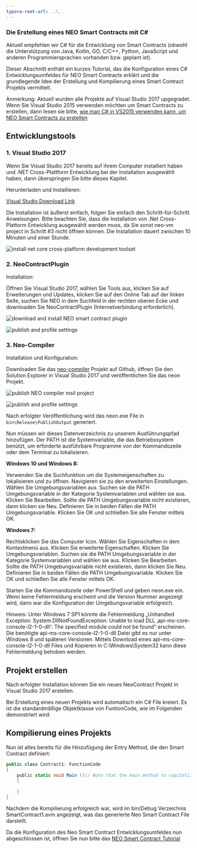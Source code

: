```yaml
---
typora-root-url: ..\..
---
```


### Die Erstellung eines NEO Smart Contracts mit C#

Aktuell empfehlen wir C# für die Entwicklung von Smart Contracts (obwohl die Unterstützung von Java, Kotlin, GO, C/C++, Python, JavaScript und anderen Programmiersprachen vorhanden bzw. geplant ist). 

Dieser Abschnitt enthält ein kurzes Tutorial, das die Konfiguration eines C# Entwicklungsumfeldes für NEO Smart Contracts erklärt und die grundlegende Idee der ​​Erstellung und Kompilierung eines Smart Contract Projekts vermittelt. 

Anmerkung: Aktuell wurden alle Projekte auf Visual Studio 2017 upgegradet. Wenn Sie Visual Studio 2015 verwenden möchten um Smart Contracts zu erstellen, dann lesen sie bitte, [wie man C# in VS2015 verwenden kann, um NEO Smart Contracts zu erstellen](https://github.com/neo-project/docs/blob/master/en-us/sc/getting-started-2015.md) 

## Entwicklungstools 

### 1. Visual Studio 2017

Wenn Sie Visual Studio 2017 bereits auf ihrem Computer installiert haben und .NET Cross-Plattform Entwicklung bei der Installation ausgewählt haben, dann überspringen Sie bitte dieses Kapitel. 

Herunterladen und Installieren:

[Visual Studio Download Link](https://www.visualstudio.com/de/vs/)

Die Installation ist äußerst einfach, folgen Sie einfach den Schritt-für-Schritt Anweisungen. Bitte beachten Sie, dass die Installation von .Net Cross-Plattorm Entwicklung ausgewählt werden muss, da Sie sonst neo-vm project in Schritt #3 nicht öffnen können. Die Installation dauert zwischen 10 Minuten und einer Stunde. 

![install net core cross-platform development toolset](assets/install_core_cross_platform_development_toolset.png)
 
### 2. NeoContractPlugin

Installation:

Öffnen Sie Visual Studio 2017, wählen Sie Tools aus, klicken Sie auf Erweiterungen und Updates, klicken Sie auf den Online Tab auf der linken Seite, suchen Sie NEO in dem Suchfeld in der rechten oberen Ecke und downloaden Sie NeoContractPlugin (Internetverbindung erforderlich).
 
 ![download and install NEO smart contract plugin](assets/NeoContractDownload.png)

![publish and profile settings](assets/publish_and_profile_settings.png)
 
### 3. Neo-Compiler 

Installation und Konfiguration:

Downloaden Sie das [neo-compiler](https://github.com/neo-project/neo-compiler) Projekt auf Github, öffnen Sie den Solution Explorer in Visual Studio 2017 und veröffentlichen Sie das neon Projekt. 
 
![publish NEO compiler msil project](assets/PublishComplier.png)

![publish and profile settings](assets/publish_and_profile_settings.png)
 
Nach erfolgter Veröffentlichung wird das neon.exe File in `bin\Release\PublishOutput` generiert.

Nun müssen wir dieses Datenverzeichnis zu unserem Ausführungspfad hinzufügen. Der PATH ist die Systemvariable, die das Betriebssystem benützt, um erforderte ausführbare Programme von der Kommandozeile oder dem Terminal zu lokalisieren. 

**Windows 10 und Windows 8:**

Verwenden Sie die Suchfunktion um die Systemeigenschaften zu lokalisieren und zu öffnen. Navigieren sie zu den erweiterten Einstellungen. Wählen Sie Umgebungsvariablen aus. Suchen sie die PATH Umgebungsvariable in der Kategorie Systemvariablen und wählen sie aus. Klicken Sie Bearbeiten. Sollte die PATH Umgebungsvariable nicht existieren, dann klicken sie Neu. Definieren Sie in beiden Fällen die PATH Umgebungsvariable. Klicken Sie OK und schließen Sie alle Fenster mittels OK.

**Windows 7:**

Rechtsklicken Sie das Computer Icon. Wählen Sie Eigenschaften in dem Kontextmenü aus. Klicken Sie erweiterte Eigenschaften. Klicken Sie Umgebungsvariablen. Suchen sie die PATH Umgebungsvariable in der Kategorie Systemvariablen und wählen sie aus. Klicken Sie Bearbeiten. Sollte die PATH Umgebungsvariable nicht existieren, dann klicken Sie Neu. Definieren Sie in beiden Fällen die PATH Umgebungsvariable. Klicken Sie OK und schließen Sie alle Fenster mittels OK. 
 

Starten Sie die Kommandozeile oder PowerShell und geben neon.exe ein. Wenn keine Fehlermeldung erscheint und die Version Nummer angezeigt wird, dann war die Konfiguration der Umgebungsvariable erfolgreich. 
 
Hinweis: Unter Windows 7 SP1 könnte die Fehlermeldung „Unhandled Exception: System.DllNotFoundException: Unable to load DLL ‚api-ms-core-console-l2-1-0-dll‘: The specified module could not be found“ erscheinen. Die benötigte api-ms-core-console-l2-1-0-dll Datei gibt es nur unter Windows 8 und späteren Versionen. Mittels Download eines api-ms-core-console-l2-1-0-dll Files und Kopieren in C:\Windows\System32 kann diese Fehlermeldung behoben werden. 

## Projekt erstellen

Nach erfolgter Installation können Sie ein neues NeoContract Projekt in Visual Studio 2017 erstellen.
  
Bei Erstellung eines neuen Projekts wird automatisch ein C# File kreiert. Es ist die standardmäßige Objektklasse von FuntionCode, wie im Folgenden demonstriert wird:
 
## Kompilierung eines Projekts

Nun ist alles bereits für die Hinzufügung der Entry Method, die den Smart Contract definiert:

```c#
public class Contract1: FunctionCode
{
    public static void Main ()// Note that the main method to capitalize
    {
        
    }
}
```
 
Nachdem die Kompilierung erfolgreich war, wird im bin/Debug Verzeichnis SmartContract1.avm angezeigt, was das generierte Neo Smart Contract File darstellt. 
 
Da die Konfiguration des Neo Smart Contract Entwicklungsumfeldes nun abgeschlossen ist, öffnen Sie nun bitte das [NEO Smart Contract Tutorial](https://github.com/neo-project/docs/blob/master/en-us/sc/tutorial.md) 
 


